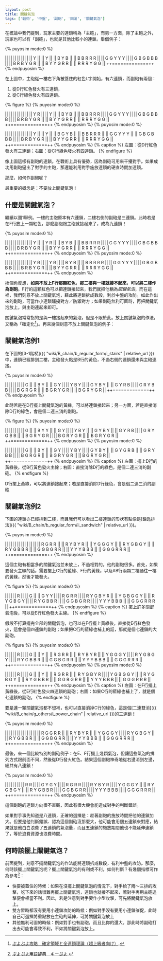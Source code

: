 ```yaml
---
layout: post
title: 關鍵氣泡
tags: ['戰術', '中盤', '副砲', '同消', '關鍵氣泡']
---
```


在概論中我們提到，玩家主要的連鎖稱為「主砲」，而另一方面，除了主砲之外，玩家也可以有「副砲」，也就是其他比較小的連鎖。舉個例子： 

{% puyosim mode:0 %}
                 
||             ||
||             ||
||             ||
|| Y           ||
|| Y           ||
|| B       Y B ||
|| B B   R R R ||
|| G G   Y Y Y ||
|| G B G B B B ||
|| B R B Y G R ||
|| B Y Y G R R ||
|| R R R Y G G ||
++=============++
{% endpuyosim %}

在上圖中，主砲從一樓右下角被蓋住的紅色L字開始，有六連鎖，而副砲有兩個：
1. 從D行紅色發火有三連鎖，
2. 從C行綠色發火有四連鎖。

{% figure %}
{% puyosim mode:0 %}
                 
||             ||
||             ||
||             ||
|| Y     R     ||
|| Y           ||
|| B       Y B ||
|| B B   R R R ||
|| G G   Y Y Y ||
|| G B G B B B ||
|| B R B Y G R ||
|| B Y Y G R R ||
|| R R R Y G G ||
++=============++
{% endpuyosim %}
{% puyosim mode:0 %}
                 
||             ||
||             ||
||             ||
|| Y           ||
|| Y           ||
|| B   G   Y B ||
|| B B   R R R ||
|| G G   Y Y Y ||
|| G B G B B B ||
|| B R B Y G R ||
|| B Y Y G R R ||
|| R R R Y G G ||
++=============++
{% endpuyosim %}
{% caption %}
左圖：從D行紅色發火有三連鎖；右圖：從C行綠色發火有四連鎖。
{% endfigure %}

像上圖這樣有副砲的連鎖，在戰術上具有優勢，因為副砲可用來干擾對手。如果成功用副砲逼出了對手的主砲，那還能利用對手施放連鎖的硬直時間加連鎖。

那麼，如何作副砲呢？

最重要的概念是：不要放上關鍵氣泡！

## 什麼是關鍵氣泡？

繼續以圖1舉例。一樓的主砲原本有六連鎖，二樓右側的副砲是三連鎖。此時若是在F行放上一顆紅色，那麼副砲跟主砲就接起來了，成為九連鎖！

{% puyosim mode:0 %}
                 
||             ||
||             ||
||             ||
|| Y           ||
|| Y         R ||
|| B       Y B ||
|| B B   R R R ||
|| G G   Y Y Y ||
|| G B G B B B ||
|| B R B Y G R ||
|| B Y Y G R R ||
|| R R R Y G G ||
++=============++
{% endpuyosim %}
{% puyosim mode:0 %}
                 
||             ||
||             ||
||             ||
|| Y     R     ||
|| Y         R ||
|| B       Y B ||
|| B B   R R R ||
|| G G   Y Y Y ||
|| G B G B B B ||
|| B R B Y G R ||
|| B Y Y G R R ||
|| R R R Y G G ||
++=============++
{% endpuyosim %}

換個角度想，**如果不放上F行那顆紅色，那二樓與一樓就接不起來，可以將二樓作為副砲**。F行的這顆紅色可以把連鎖接起來，我們就把他稱為*關鍵氣泡*，而在這裡，我們刻意不放上關鍵氣泡，藉此將連鎖拆成數段，利於中盤的攻防。如此作出來的副砲，可當作小連鎖騷擾對方／防禦對方；如果副砲無利可圖時，再把關鍵氣泡放上，與主砲連起來即可。

關鍵氣泡常常指的是與一樓接起來的氣泡，但是不限於此。放上關鍵氣泡的作法，又稱為「確定化[^1]」。再來幾個刻意不放上關鍵氣泡的例子：

## 關鍵氣泡例1

在下圖的[3-1階梯]({{ "wiki/B_chain/b_regular_form/i_stairs" | relative_url }})中，連鎖已經排到二樓，主砲發火點是B行的黃色，不過右側的連鎖還未與主砲連接。

{% puyosim mode:0 %}
                 
||             ||
||             ||
|| G           ||
|| B       Y   ||
|| G       Y   ||
|| Y       B Y ||
|| G Y     B Y ||
|| G Y     R B ||
|| G R Y   B B ||
|| B G R   G R ||
|| B G R Y G R ||
|| B G R Y G R ||
++=============++
{% endpuyosim %}

此時若是在D行擺上關鍵氣泡的黃綠，可以將連鎖接起來；另一方面，若是直接消除D行的綠色，會是個二連三消的副砲。

{% figure %}
{% puyosim mode:0 %}
                 
||             ||
||             ||
|| G           ||
|| B Y     Y   ||
|| G       Y   ||
|| Y       B Y ||
|| G Y     B Y ||
|| G Y     R B ||
|| G R Y G B B ||
|| B G R Y G R ||
|| B G R Y G R ||
|| B G R Y G R ||
++=============++
{% endpuyosim %}
{% puyosim mode:0 %}
                 
||             ||
||             ||
|| G           ||
|| B       Y   ||
|| G       Y   ||
|| Y       B Y ||
|| G Y     B Y ||
|| G Y   G R B ||
|| G R Y   B B ||
|| B G R   G R ||
|| B G R Y G R ||
|| B G R Y G R ||
++=============++
{% endpuyosim %}
{% caption %}
左圖：擺上D行的黃綠後，從B行黃色發火主線；右圖：直接消除D行的綠色，是個二連三消的副砲。
{% endfigure %}

D行擺上黃綠，可以將連鎖接起來；若是直接消除D行綠色，會是個二連三消的副砲

## 關鍵氣泡例2

下圖的連鎖亦已經排到二樓，而且我們可以看出二樓連鎖的形狀有點像是[鑰匙排法]({{ "wiki/B_chain/b_regular_form/ii_sandwich" | relative_url }})。

{% puyosim mode:0 %}
                 
||             ||
||             ||
||             ||
||             ||
|| R G     R R ||
|| R Y   B Y R ||
|| Y G   G G Y ||
|| R Y G B G Y ||
|| R Y G B B R ||
|| G G B G R R ||
|| Y Y Y B B B ||
|| G G G R R R ||
++=============++
{% endpuyosim %}

這個主砲有相當多的關鍵氣泡並未放上，不過相對的，他的副砲很多。首先，如果要發火主線的話，需要擺上C行的藍綠、F行的黃綠，以及AB行兩顆二樓通往一樓的黃綠，然後才能發火。

{% figure %}
{% puyosim mode:0 %}
                 
||             ||
||         R   ||
||           G ||
|| G Y       Y ||
|| R G     R R ||
|| R Y G B Y R ||
|| Y G B G G Y ||
|| R Y G B G Y ||
|| R Y G B B R ||
|| G G B G R R ||
|| Y Y Y B B B ||
|| G G G R R R ||
++=============++
{% endpuyosim %}
{% caption %}
擺上許多關鍵氣泡後，可以從E行紅色發火主線。
{% endfigure %}

假設不打算擺完全部的關鍵氣泡，也可以在F行擺上黃綠後，直接從E行紅色發火，這會是個四連鎖的副砲；如果把C行的藍綠也補上的話，那就是個七連鎖的大副砲。

{% figure %}
{% puyosim mode:0 %}
                 
||             ||
||         R   ||
||           G ||
||           Y ||
|| R G     R R ||
|| R Y   B Y R ||
|| Y G   G G Y ||
|| R Y G B G Y ||
|| R Y G B B R ||
|| G G B G R R ||
|| Y Y Y B B B ||
|| G G G R R R ||
++=============++
{% endpuyosim %}
{% puyosim mode:0 %}
                 
||             ||
||         R   ||
||           G ||
||           Y ||
|| R G     R R ||
|| R Y G B Y R ||
|| Y G B G G Y ||
|| R Y G B G Y ||
|| R Y G B B R ||
|| G G B G R R ||
|| Y Y Y B B B ||
|| G G G R R R ||
++=============++
{% endpuyosim %}
{% caption %}
左圖：在F行擺上黃綠後，從E行紅色發火四連鎖的副砲；右圖：如果C行的藍綠也補上了，就是個七連鎖的副砲。
{% endfigure %}

要是連一顆關鍵氣泡都不想補，也可以直接消掉C行的綠色，這是個[二連雙消]({{ "wiki/B_chain/g_others/i_power_chain" | relative_url }})的三連鎖！

{% puyosim mode:0 %}
                 
||             ||
||             ||
||             ||
||             ||
|| R G G   R R ||
|| R Y   B Y R ||
|| Y G   G G Y ||
|| R Y G B G Y ||
|| R Y G B B R ||
|| G G B G R R ||
|| Y Y Y B B B ||
|| G G G R R R ||
++=============++
{% endpuyosim %}

最後，來一個比較特別的副砲例子：在E、F行擺上幾顆氣泡，但讓這些氣泡的排列方式跟前面不同，然後從D行發火紅色。結果這個副砲神奇地從右邊消到左邊，總共有八連鎖！

{% puyosim mode:0 %}
                 
||             ||
||             ||
||       R   R ||
|| G Y     G Y ||
|| R G     R R ||
|| R Y   B Y R ||
|| Y G   G G Y ||
|| R Y G B G Y ||
|| R Y G B B R ||
|| G G B G R R ||
|| Y Y Y B B B ||
|| G G G R R R ||
++=============++
{% endpuyosim %}

這個副砲的連鎖方向很不直觀，因此有很大機會能造成對手的判斷錯誤。

如果對手事先知道是八連鎖，正確的選擇是：趁著副砲的施放時間把他的連鎖加大。但要是他判斷錯誤、認為這個副砲沒那麼大，他可能會用個五連鎖來對應，結果就是他白白浪費了五連鎖的氣泡量，而且五連鎖的施放期間他也不能延伸連鎖了，等於浪費資源也浪費時間。

## 何時該擺上關鍵氣泡？

前面提到，刻意不擺關鍵氣泡的作法能將連鎖拆成數段，有利中盤的攻防。那麼，何時該擺上關鍵氣泡呢？擺上關鍵氣泡的有利或不利，如何判斷？有幾個指標可作為參考[^2]：
* 快要被蓋住的時候：如果在沒擺上關鍵氣泡的情況下，對手給了兩～三排的攻擊，吃下來的話很難再擺上關鍵氣泡，連鎖也就接不起來，若對手再用主砲追擊便會相當不利。因此，若是注意到對手要作小型攻擊，可先將關鍵氣泡放上。
* 雙方暫時都沒有要用小連鎖攻防的時候：例如對手沒有要用小連鎖催促，此時自己可選擇將重點放在主砲的延伸，可將關鍵氣泡放上
* 其他無利可圖的時候：例如對手也有副砲，而且比你的還大。那此時將副砲打出去可能會導致不利，不如將關鍵氣泡放上。

[^1]: [ぷよぷよ攻略　確定領域と全連鎖理論（超上級者向け）](https://ch.nicovideo.jp/tom_nadja/blomaga/ar919395).
[^2]: [ぷよぷよ用語辞典　キーぷよ](https://www26.atwiki.jp/puyowords/pages/52.html).
